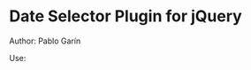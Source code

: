 Date Selector Plugin for jQuery
===================================================
Author: Pablo Garín

Use:
<pre>
<link rel="stylesheet" href="date-selector.css" />
<script type="text/javascript" src="date-selector.js"></script>
<script type="text/javascript">
  var options = {
    format            : "d-m-Y",
    allowFutureDates  : false,
    months            : ["January","February","March","April","May","June","July","August","September","October","November","December"],
    placeholders      : {
      day   : "Day",
      month : "Month",
      year  : "Year"
    }
  }
  $("input.date").dateSelector(options);
</script>
</pre>
